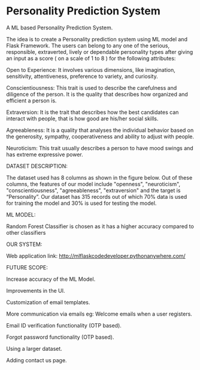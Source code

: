 # Personality Prediction System
A ML based Personality Prediction System.

The idea is to create a Personality prediction system using ML model and Flask Framework. The users can belong to any one of the serious, responsible, extraverted, lively or dependable personality types after giving an input as a score ( on a scale of 1 to 8 ) for the following attributes:

Open to Experience: It involves various dimensions, like imagination, sensitivity, attentiveness, preference to variety, and curiosity.  

Conscientiousness: This trait is used to describe the carefulness and diligence of the person. It is the quality that describes how organized and efficient a person is.

Extraversion: It is the trait that describes how the best candidates can interact with people, that is how good are his/her social skills.

Agreeableness: It is a quality that analyses the individual behavior based on the generosity, sympathy, cooperativeness and ability to adjust with people. 

Neuroticism: This trait usually describes a person to have mood swings and has extreme expressive power.
 
 
DATASET DESCRIPTION: 
 
The dataset used has 8 columns as shown in the figure below. Out of these columns, the features of our model include "openness", "neuroticism", "conscientiousness", "agreeableness", "extraversion" and the target is “Personality”. Our dataset has 315 records out of which 70% data is used for training the model and 30% is used for testing the model.

ML MODEL:
 
Random Forest Classifier is chosen as it has a higher accuracy compared to other classifiers

OUR SYSTEM:
 
Web application link: http://mlflaskcodedeveloper.pythonanywhere.com/
  
FUTURE SCOPE:
 
Increase accuracy of the ML Model.

Improvements in the UI.

Customization of email templates.

More communication via emails eg: Welcome emails when a user registers.

Email ID verification functionality (OTP based).

Forgot password functionality (OTP based).

Using a larger dataset.

Adding contact us page.


